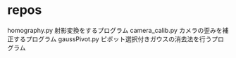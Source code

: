 # repos
homography.py 射影変換をするプログラム
camera_calib.py カメラの歪みを補正するプログラム
gaussPivot.py ピボット選択付きガウスの消去法を行うプログラム
